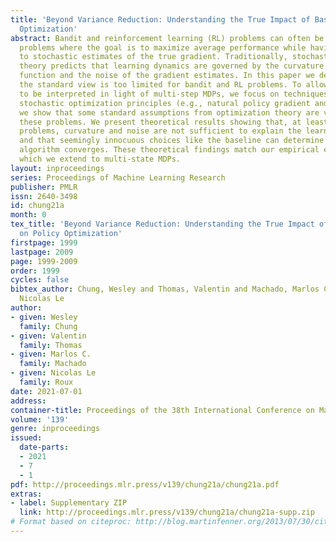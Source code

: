 ```yaml
---
title: 'Beyond Variance Reduction: Understanding the True Impact of Baselines on Policy
  Optimization'
abstract: Bandit and reinforcement learning (RL) problems can often be framed as optimization
  problems where the goal is to maximize average performance while having access only
  to stochastic estimates of the true gradient. Traditionally, stochastic optimization
  theory predicts that learning dynamics are governed by the curvature of the loss
  function and the noise of the gradient estimates. In this paper we demonstrate that
  the standard view is too limited for bandit and RL problems. To allow our analysis
  to be interpreted in light of multi-step MDPs, we focus on techniques derived from
  stochastic optimization principles (e.g., natural policy gradient and EXP3) and
  we show that some standard assumptions from optimization theory are violated in
  these problems. We present theoretical results showing that, at least for bandit
  problems, curvature and noise are not sufficient to explain the learning dynamics
  and that seemingly innocuous choices like the baseline can determine whether an
  algorithm converges. These theoretical findings match our empirical evaluation,
  which we extend to multi-state MDPs.
layout: inproceedings
series: Proceedings of Machine Learning Research
publisher: PMLR
issn: 2640-3498
id: chung21a
month: 0
tex_title: 'Beyond Variance Reduction: Understanding the True Impact of Baselines
  on Policy Optimization'
firstpage: 1999
lastpage: 2009
page: 1999-2009
order: 1999
cycles: false
bibtex_author: Chung, Wesley and Thomas, Valentin and Machado, Marlos C. and Roux,
  Nicolas Le
author:
- given: Wesley
  family: Chung
- given: Valentin
  family: Thomas
- given: Marlos C.
  family: Machado
- given: Nicolas Le
  family: Roux
date: 2021-07-01
address:
container-title: Proceedings of the 38th International Conference on Machine Learning
volume: '139'
genre: inproceedings
issued:
  date-parts:
  - 2021
  - 7
  - 1
pdf: http://proceedings.mlr.press/v139/chung21a/chung21a.pdf
extras:
- label: Supplementary ZIP
  link: http://proceedings.mlr.press/v139/chung21a/chung21a-supp.zip
# Format based on citeproc: http://blog.martinfenner.org/2013/07/30/citeproc-yaml-for-bibliographies/
---
```

